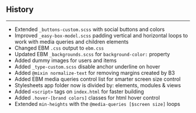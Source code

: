 ## History
___

- Extended `_buttons-custom.scss` with social buttons and colors
- Improved `_easy-box-model.scss` padding vertical and horizontal loops to work with media queries and children elements
- Changed EBM `.css` output to `ebm.css`
- Updated EBM `_backgrounds.scss` for `background-color:` property
- Added dummy images for users and items
- Added `_type-custom.scss` disable anchor underline on hover
- Added `@mixin normalize-text` for removing margins created by B3
- Added EBM media queries control list for smarter screen size control
- Stylesheets app folder now is divided by: elements, modules & views
- Added `<script>` tags on `index.html` for faster building
- Added `.hover-[brand colors]` classes for html hover control
- Extended `min-heights` with the `@media-queries [$screen size]` loops